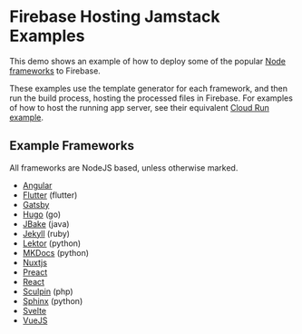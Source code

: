 # Firebase Hosting Jamstack Examples

This demo shows an example of how to deploy some of the popular [Node frameworks](https://jamstack.org/survey/2021/#choices-frameworks) to Firebase. 

These examples use the template generator for each framework, and then run the build process, hosting the processed files in Firebase. For examples of how to host the running app server, see their equivalent [Cloud Run example](../nodejs-frameworks-cloudrun).


## Example Frameworks

All frameworks are NodeJS based, unless otherwise marked.


 * [Angular](angular/) 
 * [Flutter](flutter/) (flutter)
 * [Gatsby](gatsby/) 
 * [Hugo](hugo/) (go)
 * [JBake](jbake/) (java)
 * [Jekyll](jekyll/) (ruby)
 * [Lektor](lektor/) (python)
 * [MKDocs](mkdocs/) (python)
 * [Nuxtjs](nuxtjs/) 
 * [Preact](preact/) 
 * [React](react/) 
 * [Sculpin](sculpin/) (php)
 * [Sphinx](sphinx/) (python)
 * [Svelte](svelte/) 
 * [VueJS](vuejs/) 